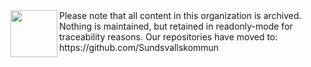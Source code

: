 <img src="https://user-images.githubusercontent.com/46994590/222107399-10580c60-941d-4579-9b07-af1cd5166dc7.png" width="75" height="75" align="left">  
Please note that all content in this organization is archived. Nothing is maintained, but retained in readonly-mode for traceability reasons.
Our repositories have moved to: https://github.com/Sundsvallskommun
